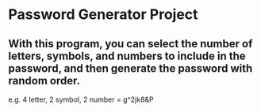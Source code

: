 # Password Generator Project

## With this program, you can select the number of letters, symbols, and numbers to include in the password, and then generate the password with random order.

e.g. 4 letter, 2 symbol, 2 number = g^2jk8&P